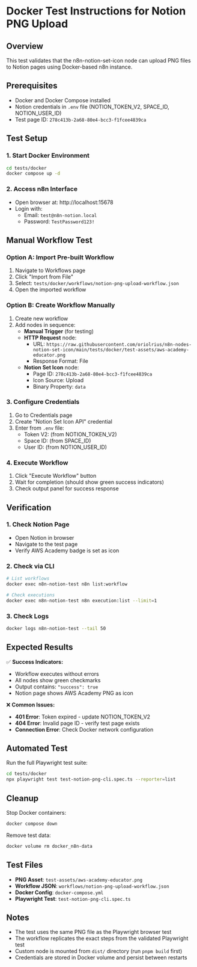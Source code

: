 # Docker Test Instructions for Notion PNG Upload

## Overview
This test validates that the n8n-notion-set-icon node can upload PNG files to Notion pages using Docker-based n8n instance.

## Prerequisites
- Docker and Docker Compose installed
- Notion credentials in `.env` file (NOTION_TOKEN_V2, SPACE_ID, NOTION_USER_ID)
- Test page ID: `278c413b-2a68-80e4-bcc3-f1fcee4839ca`

## Test Setup

### 1. Start Docker Environment
```bash
cd tests/docker
docker compose up -d
```

### 2. Access n8n Interface
- Open browser at: http://localhost:15678
- Login with:
  - Email: `test@n8n-notion.local`
  - Password: `TestPassword123!`

## Manual Workflow Test

### Option A: Import Pre-built Workflow

1. Navigate to Workflows page
2. Click "Import from File"
3. Select: `tests/docker/workflows/notion-png-upload-workflow.json`
4. Open the imported workflow

### Option B: Create Workflow Manually

1. Create new workflow
2. Add nodes in sequence:
   - **Manual Trigger** (for testing)
   - **HTTP Request** node:
     - URL: `https://raw.githubusercontent.com/oriolrius/n8n-nodes-notion-set-icon/main/tests/docker/test-assets/aws-academy-educator.png`
     - Response Format: File
   - **Notion Set Icon** node:
     - Page ID: `278c413b-2a68-80e4-bcc3-f1fcee4839ca`
     - Icon Source: Upload
     - Binary Property: `data`

### 3. Configure Credentials

1. Go to Credentials page
2. Create "Notion Set Icon API" credential
3. Enter from `.env` file:
   - Token V2: (from NOTION_TOKEN_V2)
   - Space ID: (from SPACE_ID)
   - User ID: (from NOTION_USER_ID)

### 4. Execute Workflow

1. Click "Execute Workflow" button
2. Wait for completion (should show green success indicators)
3. Check output panel for success response

## Verification

### 1. Check Notion Page
- Open Notion in browser
- Navigate to the test page
- Verify AWS Academy badge is set as icon

### 2. Check via CLI
```bash
# List workflows
docker exec n8n-notion-test n8n list:workflow

# Check executions
docker exec n8n-notion-test n8n execution:list --limit=1
```

### 3. Check Logs
```bash
docker logs n8n-notion-test --tail 50
```

## Expected Results

✅ **Success Indicators:**
- Workflow executes without errors
- All nodes show green checkmarks
- Output contains: `"success": true`
- Notion page shows AWS Academy PNG as icon

❌ **Common Issues:**
- **401 Error**: Token expired - update NOTION_TOKEN_V2
- **404 Error**: Invalid page ID - verify test page exists
- **Connection Error**: Check Docker network configuration

## Automated Test

Run the full Playwright test suite:
```bash
cd tests/docker
npx playwright test test-notion-png-cli.spec.ts --reporter=list
```

## Cleanup

Stop Docker containers:
```bash
docker compose down
```

Remove test data:
```bash
docker volume rm docker_n8n-data
```

## Test Files

- **PNG Asset**: `test-assets/aws-academy-educator.png`
- **Workflow JSON**: `workflows/notion-png-upload-workflow.json`
- **Docker Config**: `docker-compose.yml`
- **Playwright Test**: `test-notion-png-cli.spec.ts`

## Notes

- The test uses the same PNG file as the Playwright browser test
- The workflow replicates the exact steps from the validated Playwright test
- Custom node is mounted from `dist/` directory (run `pnpm build` first)
- Credentials are stored in Docker volume and persist between restarts